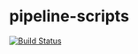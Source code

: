 # pipeline-scripts
[![Build Status](http://3.143.65.172/buildStatus/icon?job=fibonacci)](http://3.143.65.172/job/fibonacci/)
